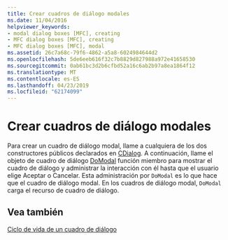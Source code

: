 ```yaml
---
title: Crear cuadros de diálogo modales
ms.date: 11/04/2016
helpviewer_keywords:
- modal dialog boxes [MFC], creating
- MFC dialog boxes [MFC], creating
- MFC dialog boxes [MFC], modal
ms.assetid: 26c7a68c-79f6-4862-a5a8-6024984644d2
ms.openlocfilehash: 5de6eeb616f32c7b8829d827988a972e41658530
ms.sourcegitcommit: 0ab61bc3d2b6cfbd52a16c6ab2b97a8ea1864f12
ms.translationtype: MT
ms.contentlocale: es-ES
ms.lasthandoff: 04/23/2019
ms.locfileid: "62174099"
---
```

# <a name="creating-modal-dialog-boxes"></a>Crear cuadros de diálogo modales

Para crear un cuadro de diálogo modal, llame a cualquiera de los dos constructores públicos declarados en [CDialog](../mfc/reference/cdialog-class.md). A continuación, llame el objeto de cuadro de diálogo [DoModal](../mfc/reference/cdialog-class.md#domodal) función miembro para mostrar el cuadro de diálogo y administrar la interacción con él hasta que el usuario elige Aceptar o Cancelar. Esta administración por `DoModal` es lo que hace que el cuadro de diálogo modal. En los cuadros de diálogo modal, `DoModal` carga el recurso de cuadro de diálogo.

## <a name="see-also"></a>Vea también

[Ciclo de vida de un cuadro de diálogo](../mfc/life-cycle-of-a-dialog-box.md)
